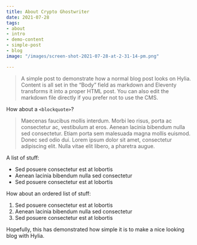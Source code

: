 ```yaml
---
title: About Crypto Ghostwriter
date: 2021-07-28
tags:
- about
- intro
- demo-content
- simple-post
- blog
image: "/images/screen-shot-2021-07-28-at-2-31-14-pm.png"

---
```

> A simple post to demonstrate how a normal blog post looks on Hylia. Content is
> all set in the “Body” field as markdown and Eleventy transforms it into a proper
> HTML post. You can also edit the markdown file directly if you prefer not to use
> the CMS.

How about a `<blockquote>`?

> Maecenas faucibus mollis interdum. Morbi leo risus, porta ac consectetur ac, vestibulum at eros. Aenean lacinia bibendum nulla sed consectetur. Etiam porta sem malesuada magna mollis euismod. Donec sed odio dui. Lorem ipsum dolor sit amet, consectetur adipiscing elit. Nulla vitae elit libero, a pharetra augue.

A list of stuff:

* Sed posuere consectetur est at lobortis
* Aenean lacinia bibendum nulla sed consectetur
* Sed posuere consectetur est at lobortis

How about an ordered list of stuff:

1. Sed posuere consectetur est at lobortis
2. Aenean lacinia bibendum nulla sed consectetur
3. Sed posuere consectetur est at lobortis

Hopefully, this has demonstrated how simple it is to make a nice looking blog with Hylia.